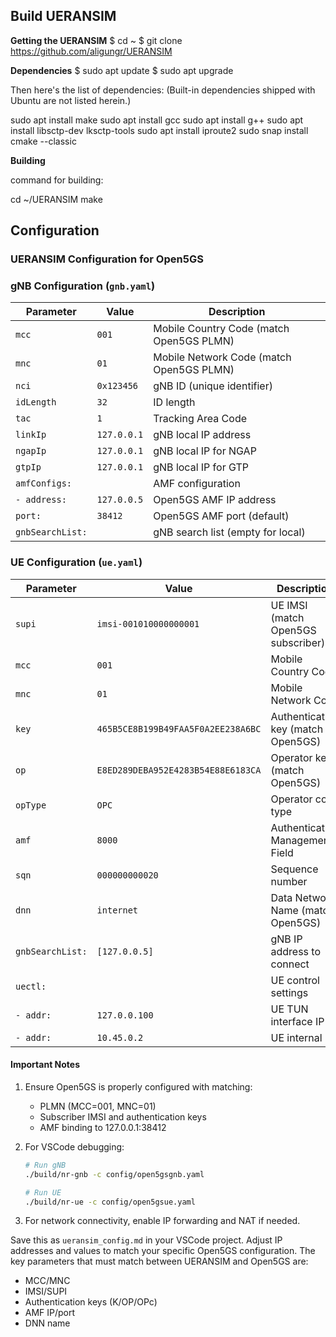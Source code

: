 ## Build UERANSIM

**Getting the UERANSIM**
   $ cd ~
   $ git clone https://github.com/aligungr/UERANSIM

**Dependencies**
   $ sudo apt update
   $ sudo apt upgrade

   Then here's the list of dependencies: (Built-in dependencies shipped with Ubuntu are not listed herein.)

   sudo apt install make
   sudo apt install gcc
   sudo apt install g++
   sudo apt install libsctp-dev lksctp-tools
   sudo apt install iproute2
   sudo snap install cmake --classic



**Building**

command for building:

cd ~/UERANSIM
make

## Configuration

### UERANSIM Configuration for Open5GS

### gNB Configuration (`gnb.yaml`)

| Parameter               | Value                     | Description                                  |
|-------------------------|---------------------------|----------------------------------------------|
| `mcc`                   | `001`                     | Mobile Country Code (match Open5GS PLMN)     |
| `mnc`                   | `01`                      | Mobile Network Code (match Open5GS PLMN)     |
| `nci`                   | `0x123456`                | gNB ID (unique identifier)                  |
| `idLength`             | `32`                      | ID length                                   |
| `tac`                   | `1`                       | Tracking Area Code                          |
| `linkIp`                | `127.0.0.1`               | gNB local IP address                       |
| `ngapIp`                | `127.0.0.1`               | gNB local IP for NGAP                       |
| `gtpIp`                 | `127.0.0.1`               | gNB local IP for GTP                        |
| `amfConfigs:`          |                           | AMF configuration                           |
| `- address:`           | `127.0.0.5`               | Open5GS AMF IP address                      |
| `port:`                | `38412`                   | Open5GS AMF port (default)                  |
| `gnbSearchList:`       |                           | gNB search list (empty for local)           |

### UE Configuration (`ue.yaml`)

| Parameter               | Value                     | Description                                  |
|-------------------------|---------------------------|----------------------------------------------|
| `supi`                  | `imsi-001010000000001`    | UE IMSI (match Open5GS subscriber)          |
| `mcc`                   | `001`                     | Mobile Country Code                         |
| `mnc`                   | `01`                      | Mobile Network Code                         |
| `key`                   | `465B5CE8B199B49FAA5F0A2EE238A6BC` | Authentication key (match Open5GS) |
| `op`                    | `E8ED289DEBA952E4283B54E88E6183CA` | Operator key (match Open5GS)       |
| `opType`                | `OPC`                     | Operator code type                          |
| `amf`                   | `8000`                    | Authentication Management Field             |
| `sqn`                   | `000000000020`            | Sequence number                             |
| `dnn`                   | `internet`                | Data Network Name (match Open5GS)           |
| `gnbSearchList:`       | `[127.0.0.5]`             | gNB IP address to connect                   |
| `uectl:`               |                           | UE control settings                         |
| `- addr:`              | `127.0.0.100`             | UE TUN interface IP                         |
| `- addr:`              | `10.45.0.2`               | UE internal IP                              |

#### Important Notes

1. Ensure Open5GS is properly configured with matching:
   - PLMN (MCC=001, MNC=01)
   - Subscriber IMSI and authentication keys
   - AMF binding to 127.0.0.1:38412

2. For VSCode debugging:
   ```bash
   # Run gNB
   ./build/nr-gnb -c config/open5gsgnb.yaml

   # Run UE
   ./build/nr-ue -c config/open5gsue.yaml
   ```

3. For network connectivity, enable IP forwarding and NAT if needed.

Save this as `ueransim_config.md` in your VSCode project. Adjust IP addresses and values to match your specific Open5GS configuration. The key parameters that must match between UERANSIM and Open5GS are:
- MCC/MNC
- IMSI/SUPI
- Authentication keys (K/OP/OPc)
- AMF IP/port
- DNN name
